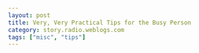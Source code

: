 ```yaml
---
layout: post
title: Very, Very Practical Tips for the Busy Person
category: story.radio.weblogs.com
tags: ["misc", "tips"]
---
```

<head>
<meta http-equiv="Content-Type" content="text/html; charset=UTF-8">
    <meta http-equiv="Expires" content="Mon, 01 Jan 1990 01:00:00 GMT">
    <title>Very, Very Practical Tips for the Busy Person</title>
    <style type="text/css">
      body {
        margin-top: 0px;
        margin-left: 0px;
        margin-right: 0px;
        margin-bottom: 0px;
        }

      body, td, p {
        font-family: verdana, sans-serif;
        font-size: 90%;
        }

      h2 { 
        font-family: Verdana, Arial, Helvetica, sans-serif; font-size: 24px; font-weight: bold
        }
      .header {
        font-family: Verdana, Arial, Helvetica, sans-serif; font-size: 40px; font-weight: bold
        }
      .realsmall {
        font-family: Verdana, Arial, Helvetica, sans-serif; font-size: 9px;
        }
      .small {
        font-family: Verdana, Arial, Helvetica, sans-serif; font-size: 10px;
        }
      </style>
    </head>

| 

 |

| ![](http://radio.weblogs.com/0103807/images/trans60x60.gif)  
 | Last updated: 6/16/2002; 10:21:46 AM  
 | ![](http://radio.weblogs.com/0103807/images/trans60x60.gif) |

| ![](http://radio.weblogs.com/0103807/images/trans60x1.gif)  
 | 

<font size="+3"><b><a href="http://radio.weblogs.com/0103807/" style="color:black; text-decoration:none">The FuzzyBlog!</a></b></font>  
_Marketing 101. Consulting 101. PHP Consulting. Random geeky stuff. I Blog Therefore I Am._

<font size="+1"><b>Very, Very Practical Tips for the Busy Person</b></font>

I don't know about you but I am busy.&nbsp; Very busy.&nbsp; And, if you don't want to make mistakes when you are busy, you need help.&nbsp; Over the past many years, I have found that these tips really help me quite a bit.&nbsp; Listed below are 10 tips for busy people.&nbsp; You'll laugh and some are silly perhaps but I use most of them every single day.

1. **Auto Start an Editor**.&nbsp; For the past 10 years or so (ever since multiple processes on an Intel box worked), I've had a startup command that equates to "NOTEPAD C:\TODO.TXT".&nbsp; I always have an editor open so I can jot down todos, phone 3#s, etc.&nbsp; Tremendously helpful.&nbsp; Yes I use Outlook too but this is faster and easier a lot of the time. 
2. **Velcro**.&nbsp; I've been a huge velcro fan for years.&nbsp; Here's why -- It keeps me from losing stuff.&nbsp; Here's an example.&nbsp; I have a velcro patch on my phone.&nbsp; And then a matching velcro patch on my monitor.&nbsp; Net result?&nbsp; I tend not to lose my phone (or my pager, my stapler, my X -- a picture of my monitor would make you just laugh).&nbsp; What?&nbsp; You never lost your cordless phone?&nbsp; Good for you. 
3. **Save Everything**.&nbsp; Always, Always, Always Save Every: Phone Number, Birthday, Email Address, Emergency Contact #, etc.&nbsp; Calling the "I'm at my girl friend's" number has let me find engineers with less than perfect quality, the night before a build is due more than once.&nbsp; Every birthday should go right into a calendar.&nbsp; Why?&nbsp; It makes people feel good when they are remembered.&nbsp; 
4. **Put it In Your Shoes**.&nbsp; If you need to do something and it's really important?&nbsp; Then put a reminder in your shoes.&nbsp; Why?&nbsp; You generally put your shoes on and this forces you to see it.&nbsp; Alternative: Put it in front of the door by which you leave the house. 
5. **Two Alarm Clocks**.&nbsp; Yup.&nbsp; Two.&nbsp; Always have 2.&nbsp; Safer. 
6. **Passport**.&nbsp; Always leave it in the same place.&nbsp; Never, ever move it.&nbsp; For me, it's always in my laptop bag.&nbsp; Just safer (and really useful when your wallet is stolen and you need ID). 
7. **The Emergency $20**.&nbsp; Go to the ATM.&nbsp; Get out $20.&nbsp; Stick it in a back pocket in your wallet.&nbsp; Then get out another $20 and put it in the glove compartment of your car.&nbsp; It's saved me more than once. 
8. **Phone Headset on a Cordless Phone**.&nbsp; I multitask furiously on a PC -- and in real life.&nbsp; Since I work from home, you just don't know where I am and what I'm doing when we talk on the phone.&nbsp; I've been known to (quietly) wander around my yard while talking to clients.&nbsp; Or do other things.&nbsp; A headset makes this possible.&nbsp; Recommended.&nbsp; NOTE: Expensive headsets aren't needed.&nbsp; I use a $5 headset. 
9. **Buy 2 Not 1**.&nbsp; Whenever I run out of a personal consumable item -- Toothpaste, Advil, Toilet Paper, etc., I replace it by buying 2.&nbsp; Saves tons of time -- and lots of embarrassment. 
10. **General Rule: Make it Easy and Simple**.&nbsp; Trust me on this one -- if something isn't easy and simple, you probably just won't do it.&nbsp; Think about backup for example -- unless it's really easy, people just don't do it.&nbsp; Think about blogging: We all do it, in large part, because it's easy and simple.  
  
And, now, the additions from readers.&nbsp; Thanks guys!  
  
11. From [www.natrak.net](http://www.natrak.net) : Make sure you have at least one spare fully charged laptop for your laptop when on the road. 
12. From [www.natrak.net](http://www.natrak.net/) : When managing developers, always, always keep some food and drinks on hand.&nbsp; This keeps developers working, not leaving the office.&nbsp; Cheaper in the long run.
13. <font size="2">
<p>From <a href="http://radio.weblogs.com/0106954/">Massimo</a>: Always take something to read when you go out. You never know you may end up in a line or queue. I usually print articles from Internet magazine.</p></font>

&nbsp;

Want to see more?&nbsp; Email me [scott@fuzzygroup.com](mailto:scott@fuzzygroup.com)

  
  

<script language="JavaScript" type="text/javascript"><!--
	var imageUrl = "http://subhonker6.userland.com/weblogStats/count.gif";
	var imageTag = "<img src=\"" + imageUrl + "?group=radio1&usernum=103807&referer=" + escape (document.referrer) + "\" height=\"1\" width=\"1\">";
	document.write (imageTag);
	//--></script>

 | ![](http://radio.weblogs.com/0103807/images/trans60x1.gif)  
 |
| ![](http://radio.weblogs.com/0103807/images/trans60x60.gif)  
 | Copyright 2002 © The FuzzyStuff  
 | ![](http://radio.weblogs.com/0103807/images/trans60x60.gif)  
 |


